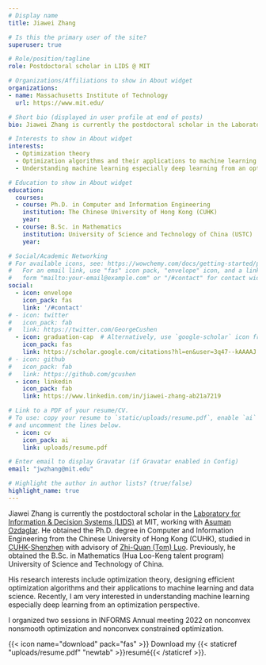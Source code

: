 ```yaml
---
# Display name
title: Jiawei Zhang

# Is this the primary user of the site?
superuser: true

# Role/position/tagline
role: Postdoctoral scholar in LIDS @ MIT

# Organizations/Affiliations to show in About widget
organizations:
- name: Massachusetts Institute of Technology
  url: https://www.mit.edu/

# Short bio (displayed in user profile at end of posts)
bio: Jiawei Zhang is currently the postdoctoral scholar in the Laboratory for Information & Decision Systems (LIDS) at MIT, working with Asuman Ozdaglar.

# Interests to show in About widget
interests:
  - Optimization theory
  - Optimization algorithms and their applications to machine learning and data science
  - Understanding machine learning especially deep learning from an optimization perspective

# Education to show in About widget
education:
  courses:
  - course: Ph.D. in Computer and Information Engineering
    institution: The Chinese University of Hong Kong (CUHK)
    year: 
  - course: B.Sc. in Mathematics
    institution: University of Science and Technology of China (USTC)
    year:

# Social/Academic Networking
# For available icons, see: https://wowchemy.com/docs/getting-started/page-builder/#icons
#   For an email link, use "fas" icon pack, "envelope" icon, and a link in the
#   form "mailto:your-email@example.com" or "/#contact" for contact widget.
social:
  - icon: envelope
    icon_pack: fas
    link: '/#contact'
# - icon: twitter
#   icon_pack: fab
#   link: https://twitter.com/GeorgeCushen
  - icon: graduation-cap  # Alternatively, use `google-scholar` icon from `ai` icon pack
    icon_pack: fas
    link: https://scholar.google.com/citations?hl=en&user=3q47--kAAAAJ
# - icon: github
#   icon_pack: fab
#   link: https://github.com/gcushen
  - icon: linkedin
    icon_pack: fab
    link: https://www.linkedin.com/in/jiawei-zhang-ab21a7219

# Link to a PDF of your resume/CV.
# To use: copy your resume to `static/uploads/resume.pdf`, enable `ai` icons in `params.toml`, 
# and uncomment the lines below.
  - icon: cv
    icon_pack: ai
    link: uploads/resume.pdf

# Enter email to display Gravatar (if Gravatar enabled in Config)
email: "jwzhang@mit.edu"

# Highlight the author in author lists? (true/false)
highlight_name: true
---
```


Jiawei Zhang is currently the postdoctoral scholar in the [Laboratory for Information & Decision Systems (LIDS)](https://lids.mit.edu) at MIT, working with [Asuman Ozdaglar](https://asu.mit.edu).
He obtained the Ph.D. degree in Computer and Information Engineering from the Chinese University of Hong Kong (CUHK), 
studied in [CUHK-Shenzhen](https://www.cuhk.edu.cn/en) with advisory of [Zhi-Quan (Tom) Luo](https://scholar.google.com/citations?user=dW3gcXoAAAAJ&hl=en).
Previously, he obtained the B.Sc. in Mathematics (Hua Loo-Keng talent program) University of Science and Technology of China.

His research interests include optimization theory, designing efficient optimization algorithms and their applications to
machine learning and data science. Recently, I am very interested in understanding machine learning especially deep
learning from an optimization perspective.

I organized two sessions in INFORMS Annual meeting 2022 on nonconvex nonsmooth optimization and nonconvex constrained optimization.

{{< icon name="download" pack="fas" >}} Download my {{< staticref "uploads/resume.pdf" "newtab" >}}resumé{{< /staticref >}}.
